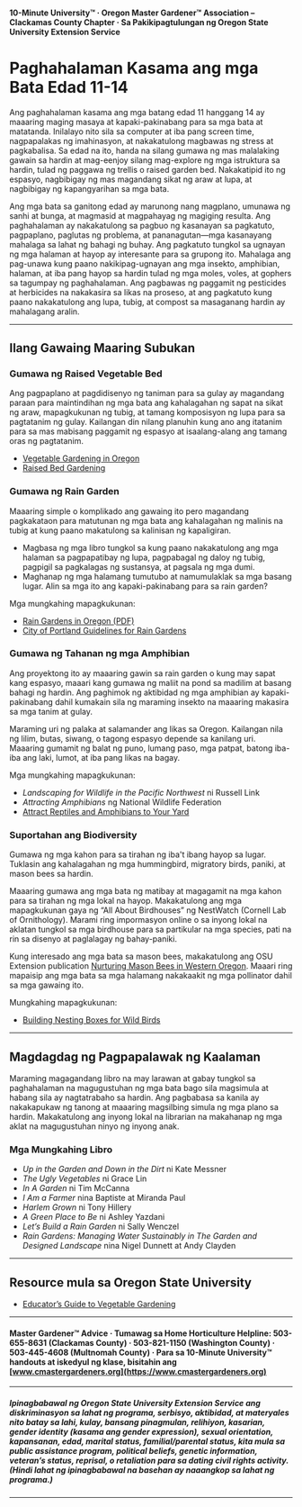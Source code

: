 #### 10-Minute University™ · Oregon Master Gardener™ Association – Clackamas County Chapter · Sa Pakikipagtulungan ng Oregon State University Extension Service

# Paghahalaman Kasama ang mga Bata Edad 11-14

Ang paghahalaman kasama ang mga batang edad 11 hanggang 14 ay maaaring maging masaya at kapaki-pakinabang para sa mga bata at matatanda. Inilalayo nito sila sa computer at iba pang screen time, nagpapalakas ng imahinasyon, at nakakatulong magbawas ng stress at pagkabalisa. Sa edad na ito, handa na silang gumawa ng mas malalaking gawain sa hardin at mag-eenjoy silang mag-explore ng mga istruktura sa hardin, tulad ng paggawa ng trellis o raised garden bed. Nakakatipid ito ng espasyo, nagbibigay ng mas magandang sikat ng araw at lupa, at nagbibigay ng kapangyarihan sa mga bata.

Ang mga bata sa ganitong edad ay marunong nang magplano, umunawa ng sanhi at bunga, at magmasid at magpahayag ng magiging resulta. Ang paghahalaman ay nakakatulong sa pagbuo ng kasanayan sa pagkatuto, pagpaplano, paglutas ng problema, at pananagutan—mga kasanayang mahalaga sa lahat ng bahagi ng buhay. Ang pagkatuto tungkol sa ugnayan ng mga halaman at hayop ay interesante para sa grupong ito. Mahalaga ang pag-unawa kung paano nakikipag-ugnayan ang mga insekto, amphibian, halaman, at iba pang hayop sa hardin tulad ng mga moles, voles, at gophers sa tagumpay ng paghahalaman. Ang pagbawas ng paggamit ng pesticides at herbicides na nakakasira sa likas na proseso, at ang pagkatuto kung paano nakakatulong ang lupa, tubig, at compost sa masaganang hardin ay mahalagang aralin.

---

## Ilang Gawaing Maaring Subukan

### Gumawa ng Raised Vegetable Bed

Ang pagpaplano at pagdidisenyo ng taniman para sa gulay ay magandang paraan para maintindihan ng mga bata ang kahalagahan ng sapat na sikat ng araw, mapagkukunan ng tubig, at tamang komposisyon ng lupa para sa pagtatanim ng gulay. Kailangan din nilang planuhin kung ano ang itatanim para sa mas mabisang paggamit ng espasyo at isaalang-alang ang tamang oras ng pagtatanim.

- [Vegetable Gardening in Oregon](https://catalog.extension.oregonstate.edu/sites/catalog/files/project/pdf/ec871.pdf)
- [Raised Bed Gardening](https://catalog.extension.oregonstate.edu/fs270)

### Gumawa ng Rain Garden

Maaaring simple o komplikado ang gawaing ito pero magandang pagkakataon para matutunan ng mga bata ang kahalagahan ng malinis na tubig at kung paano makatulong sa kalinisan ng kapaligiran.

- Magbasa ng mga libro tungkol sa kung paano nakakatulong ang mga halaman sa pagpapatibay ng lupa, pagpabagal ng daloy ng tubig, pagpigil sa pagkalagas ng sustansya, at pagsala ng mga dumi.
- Maghanap ng mga halamang tumutubo at namumulaklak sa mga basang lugar. Alin sa mga ito ang kapaki-pakinabang para sa rain garden?

Mga mungkahing mapagkukunan:
- [Rain Gardens in Oregon (PDF)](https://seagrant.oregonstate.edu/sgpubs/oregon-rain-garden-guide)
- [City of Portland Guidelines for Rain Gardens](https://www.portlandoregon.gov/bes/article/188636)

### Gumawa ng Tahanan ng mga Amphibian

Ang proyektong ito ay maaaring gawin sa rain garden o kung may sapat kang espasyo, maaari kang gumawa ng maliit na pond sa madilim at basang bahagi ng hardin. Ang paghimok ng aktibidad ng mga amphibian ay kapaki-pakinabang dahil kumakain sila ng maraming insekto na maaaring makasira sa mga tanim at gulay.

Maraming uri ng palaka at salamander ang likas sa Oregon. Kailangan nila ng lilim, butas, siwang, o tagong espasyo depende sa kanilang uri. Maaaring gumamit ng balat ng puno, lumang paso, mga patpat, batong iba-iba ang laki, lumot, at iba pang likas na bagay.

Mga mungkahing mapagkukunan:
- *Landscaping for Wildlife in the Pacific Northwest* ni Russell Link
- *Attracting Amphibians* ng National Wildlife Federation
- [Attract Reptiles and Amphibians to Your Yard](https://www.google.com/search?q=why+are+amphibians+beneficial+to+the+garden+in+oregon%3Aedu)

### Suportahan ang Biodiversity

Gumawa ng mga kahon para sa tirahan ng iba't ibang hayop sa lugar. Tuklasin ang kahalagahan ng mga hummingbird, migratory birds, paniki, at mason bees sa hardin.

Maaaring gumawa ang mga bata ng matibay at magagamit na mga kahon para sa tirahan ng mga lokal na hayop. Makakatulong ang mga mapagkukunan gaya ng “All About Birdhouses” ng NestWatch (Cornell Lab of Ornithology). Marami ring impormasyon online o sa inyong lokal na aklatan tungkol sa mga birdhouse para sa partikular na mga species, pati na rin sa disenyo at paglalagay ng bahay-paniki.

Kung interesado ang mga bata sa mason bees, makakatulong ang OSU Extension publication [Nurturing Mason Bees in Western Oregon](https://catalog.extension.oregonstate.edu/em9130). Maaari ring mapaisip ang mga bata sa mga halamang nakakaakit ng mga pollinator dahil sa mga gawaing ito.

Mungkahing mapagkukunan:
- [Building Nesting Boxes for Wild Birds](https://catalog.extension.oregonstate.edu/ec1556)

---

## Magdagdag ng Pagpapalawak ng Kaalaman

Maraming magagandang libro na may larawan at gabay tungkol sa paghahalaman na magugustuhan ng mga bata bago sila magsimula at habang sila ay nagtatrabaho sa hardin. Ang pagbabasa sa kanila ay nakakapukaw ng tanong at maaaring magsilbing simula ng mga plano sa hardin. Makakatulong ang inyong lokal na librarian na makahanap ng mga aklat na magugustuhan ninyo ng inyong anak.

### Mga Mungkahing Libro

- *Up in the Garden and Down in the Dirt* ni Kate Messner
- *The Ugly Vegetables* ni Grace Lin
- *In A Garden* ni Tim McCanna
- *I Am a Farmer* nina Baptiste at Miranda Paul
- *Harlem Grown* ni Tony Hillery
- *A Green Place to Be* ni Ashley Yazdani
- *Let’s Build a Rain Garden* ni Sally Wenczel
- *Rain Gardens: Managing Water Sustainably in The Garden and Designed Landscape* nina Nigel Dunnett at Andy Clayden

---

## Resource mula sa Oregon State University

- [Educator’s Guide to Vegetable Gardening](https://catalog.extension.oregonstate.edu/em9032)

---

#### Master Gardener™ Advice · Tumawag sa Home Horticulture Helpline: 503-655-8631 (Clackamas County) · 503-821-1150 (Washington County) · 503-445-4608 (Multnomah County) · Para sa 10-Minute University™ handouts at iskedyul ng klase, bisitahin ang [www.cmastergardeners.org](https://www.cmastergardeners.org)

---

##### Ipinagbabawal ng Oregon State University Extension Service ang diskriminasyon sa lahat ng programa, serbisyo, aktibidad, at materyales nito batay sa lahi, kulay, bansang pinagmulan, relihiyon, kasarian, gender identity (kasama ang gender expression), sexual orientation, kapansanan, edad, marital status, familial/parental status, kita mula sa public assistance program, political beliefs, genetic information, veteran’s status, reprisal, o retaliation para sa dating civil rights activity. (Hindi lahat ng ipinagbabawal na basehan ay naaangkop sa lahat ng programa.)
---